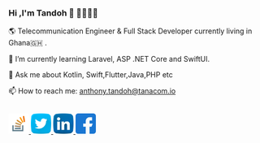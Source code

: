 ### Hi ,I'm Tandoh 👷 🧑🏽‍💻👋


🌎 Telecommunication Engineer & Full Stack Developer currently living in Ghana🇬🇭 .

🌱 I’m currently learning Laravel, ASP .NET Core and SwiftUI.

💬 Ask me about Kotlin, Swift,Flutter,Java,PHP etc


📫 How to reach me: anthony.tandoh@tanacom.io



>## 
<a href="https://stackoverflow.com/users/7471088/tandoh-anthony-nwi-ackah" target="_blank">
  <img src="https://raw.githubusercontent.com/TandohAnthonyNwiAckah/TandohAnthonyNwiAckah/master/stackoverflow.svg" alt="Stackoverflow Profile" height="40" width="40"> <a href="" target="_blank">
  <img src="https://raw.githubusercontent.com/TandohAnthonyNwiAckah/TandohAnthonyNwiAckah/master/twitter.svg" alt="Twitter Profile" height="40" width="40"></a><a href="https://www.linkedin.com/in/anthony-nwi-ackah-tandoh-9000669b/" target="_blank">
  <img src="https://raw.githubusercontent.com/TandohAnthonyNwiAckah/TandohAnthonyNwiAckah/master/linkedin.svg" alt="LinkedIn Profile" height="40" width="40"></a><a href="https://tandohanthonynwiackah.github.io/Tanaport/" target="_blank">
  <img src="https://raw.githubusercontent.com/TandohAnthonyNwiAckah/TandohAnthonyNwiAckah/master/facebook.svg" alt="Facebook Profile" height="40" width="40">
</a>
